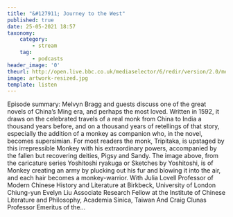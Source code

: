 ```yaml
---
title: "&#127911; Journey to the West"
published: true
date: 25-05-2021 18:57
taxonomy:
    category:
        - stream
    tag:
        - podcasts
header_image: '0'
theurl: http://open.live.bbc.co.uk/mediaselector/6/redir/version/2.0/mediaset/audio-nondrm-download/proto/http/vpid/p09hxy66.mp3
image: artwork-resized.jpg
template: listen
--- 
```

Episode summary: Melvyn Bragg and guests discuss one of the great novels of China’s Ming era, and perhaps the most loved. Written in 1592, it draws on the celebrated travels of a real monk from China to India a thousand years before, and on a thousand years of retellings of that story, especially the addition of a monkey as companion who, in the novel, becomes supersimian. For most readers the monk, Tripitaka, is upstaged by this irrepressible Monkey with his extraordinary powers, accompanied by the fallen but recovering deities, Pigsy and Sandy. The image above, from the caricature series Yoshitoshi ryakuga or Sketches by Yoshitoshi, is of Monkey creating an army by plucking out his fur and blowing it into the air, and each hair becomes a monkey-warrior. With Julia Lovell Professor of Modern Chinese History and Literature at Birkbeck, University of London Chiung-yun Evelyn Liu Associate Research Fellow at the Institute of Chinese Literature and Philosophy, Academia Sinica, Taiwan And Craig Clunas Professor Emeritus of the…
